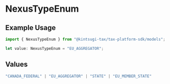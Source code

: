 # NexusTypeEnum

## Example Usage

```typescript
import { NexusTypeEnum } from "@kintsugi-tax/tax-platform-sdk/models";

let value: NexusTypeEnum = "EU_AGGREGATOR";
```

## Values

```typescript
"CANADA_FEDERAL" | "EU_AGGREGATOR" | "STATE" | "EU_MEMBER_STATE"
```